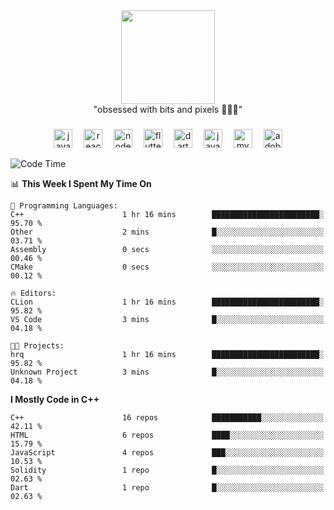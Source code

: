 


  <div align="center">
    
   <img src = "https://i.postimg.cc/W1R4TF4j/d6kpuve-c97567cf-518b-4b86-a271-5c89d88d22f7.gif"  width=150px height=150px />
 </div>

<div align="center">
  "obsessed with bits and pixels 🧑‍💻🎨"
</div>

  ###
<div align="center">
  <img src="https://cdn.jsdelivr.net/gh/devicons/devicon/icons/javascript/javascript-original.svg" height="30" alt="javascript logo"  />
  <img width="10" />
  <img src="https://cdn.jsdelivr.net/gh/devicons/devicon/icons/react/react-original.svg" height="30" alt="react logo"  />
  <img width="10" />
  <img src="https://cdn.jsdelivr.net/gh/devicons/devicon/icons/nodejs/nodejs-original.svg" height="30" alt="nodejs logo"  />
  <img width="10" />
  <img src="https://cdn.jsdelivr.net/gh/devicons/devicon/icons/flutter/flutter-original.svg" height="30" alt="flutter logo"  />
  <img width="10" />
  <img src="https://cdn.jsdelivr.net/gh/devicons/devicon/icons/dart/dart-original.svg" height="30" alt="dart logo"  />
  <img width="10" />
  <img src="https://cdn.jsdelivr.net/gh/devicons/devicon/icons/java/java-original.svg" height="30" alt="java logo"  />
  <img width="10" />
  <img src="https://skillicons.dev/icons?i=mysql" height="30" alt="mysql logo"  />
  <img width="10" />
  <img src="https://skillicons.dev/icons?i=pr" height="30" alt="adobepremierepro logo"  />
</div>




<!--START_SECTION:waka-->
![Code Time](http://img.shields.io/badge/Code%20Time-170%20hrs%205%20mins-blue)

📊 **This Week I Spent My Time On** 

```text
💬 Programming Languages: 
C++                      1 hr 16 mins        ████████████████████████░   95.70 % 
Other                    2 mins              █░░░░░░░░░░░░░░░░░░░░░░░░   03.71 % 
Assembly                 0 secs              ░░░░░░░░░░░░░░░░░░░░░░░░░   00.46 % 
CMake                    0 secs              ░░░░░░░░░░░░░░░░░░░░░░░░░   00.12 % 

🔥 Editors: 
CLion                    1 hr 16 mins        ████████████████████████░   95.82 % 
VS Code                  3 mins              █░░░░░░░░░░░░░░░░░░░░░░░░   04.18 % 

🐱‍💻 Projects: 
hrq                      1 hr 16 mins        ████████████████████████░   95.82 % 
Unknown Project          3 mins              █░░░░░░░░░░░░░░░░░░░░░░░░   04.18 % 
```

**I Mostly Code in C++** 

```text
C++                      16 repos            ███████████░░░░░░░░░░░░░░   42.11 % 
HTML                     6 repos             ████░░░░░░░░░░░░░░░░░░░░░   15.79 % 
JavaScript               4 repos             ███░░░░░░░░░░░░░░░░░░░░░░   10.53 % 
Solidity                 1 repo              █░░░░░░░░░░░░░░░░░░░░░░░░   02.63 % 
Dart                     1 repo              █░░░░░░░░░░░░░░░░░░░░░░░░   02.63 % 
```




<!--END_SECTION:waka-->
